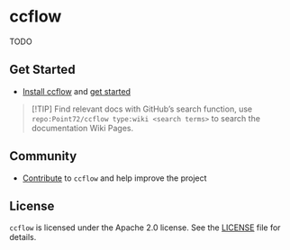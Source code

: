 # ccflow

TODO

## Get Started

- [Install ccflow](Installation) and [get started](First-Steps)

> \[!TIP\]
> Find relevant docs with GitHub’s search function, use `repo:Point72/ccflow type:wiki <search terms>` to search the documentation Wiki Pages.

## Community

- [Contribute](Contribute) to `ccflow` and help improve the project

## License

`ccflow` is licensed under the Apache 2.0 license. See the [LICENSE](https://github.com/Point72/ccflow/blob/main/LICENSE) file for details.
